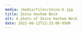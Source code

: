 ```yaml
---
media: /media/files/zeina-6.jpg
title: Zeina Hashem Beck
alt: A photo of Zeina Hashem Beck
date: 2022-08-12T12:33:00-0500
---
```


